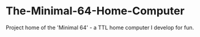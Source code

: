 # The-Minimal-64-Home-Computer
Project home of the 'Minimal 64' - a TTL home computer I develop for fun.
